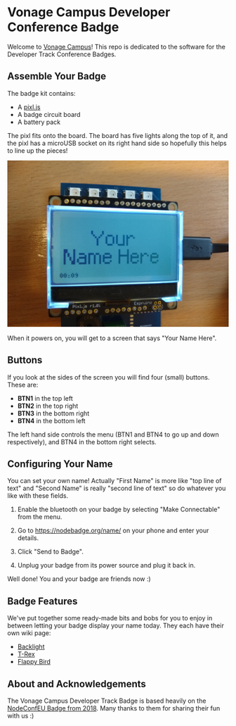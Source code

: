# Vonage Campus Developer Conference Badge

Welcome to [Vonage Campus](https://www.vonage.com/campus/)! This repo is dedicated to the software for the Developer Track Conference Badges.

## Assemble Your Badge

The badge kit contains:

* A [pixl.js](http://www.espruino.com/Pixl.js)
* A badge circuit board
* A battery pack

The pixl fits onto the board. The board has five lights along the top of it, and the pixl has a microUSB socket on its right hand side so hopefully this helps to line up the pieces!

<img src="images/pixl.jpg" />

When it powers on, you will get to a screen that says "Your Name Here".

## Buttons

If you look at the sides of the screen you will find four (small) buttons. These are:

* **BTN1** in the top left
* **BTN2** in the top right
* **BTN3** in the bottom right
* **BTN4** in the bottom left

The left hand side controls the menu (BTN1 and BTN4 to go up and down respectively), and BTN4 in the bottom right selects.

## Configuring Your Name

You can set your own name! Actually "First Name" is more like "top line of text" and "Second Name" is really "second line of text" so do whatever you like with these fields.

1. Enable the bluetooth on your badge by selecting "Make Connectable" from the menu.

2. Go to <https://nodebadge.org/name/> on your phone and enter your details.

3. Click "Send to Badge".

4. Unplug your badge from its power source and plug it back in.

Well done! You and your badge are friends now :)

## Badge Features

We've put together some ready-made bits and bobs for you to enjoy in between letting your badge display your name today. They each have their own wiki page:

* [Backlight](https://github.com/nexmo-community/campusbadge/wiki/Backlight)
* [T-Rex](https://github.com/nexmo-community/campusbadge/wiki/T-Rex)
* [Flappy Bird](https://github.com/nexmo-community/campusbadge/wiki/FlappyBird)

## About and Acknowledgements

The Vonage Campus Developer Track Badge is based heavily on the [NodeConfEU Badge from 2018](https://github.com/nearform/nceubadge2018). Many thanks to them for sharing their fun with us :)

